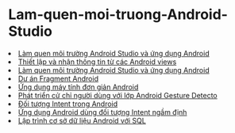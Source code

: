 <h1> Lam-quen-moi-truong-Android-Studio</h1>
<li><a href="https://github.com/buihongphu/HelloWord">Làm quen môi trường Android Studio và ứng dụng Android</a></li>
<li><a href="https://github.com/buihongphu/BasicViewsActivity">Thiết lập và nhận thông tin từ các Android views</a></li>
<li><a href="https://github.com/buihongphu/MotionEventActvity">Làm quen môi trường Android Studio và ứng dụng Android</a></li>
<li><a href="https://github.com/buihongphu/FragmentExampleActivtiy">Dư án Fragment Android</a></li>
<li><a href="https://github.com/buihongphu/Calculator">Ứng dụng máy tính đơn giản Android</a></li>
<li><a href="https://github.com/buihongphu/CommonGesturesActivity">Phát triển cử chỉ người dùng với lớp Android Gesture Detecto</a></li>
<li><a href="https://github.com/buihongphu/ExplicitIntent1">Đối tượng Intent trong Android</a></li>
<li><a href="https://github.com/buihongphu/ImplicitIntent1">Ứng dụng Android dùng đối tượng Intent ngầm định </a></li>
<li><a href="https://github.com/buihongphu/SQLiteDemoApplicationActivity">Lập trình cơ sở dữ liệu Android với SQL</a></li>

